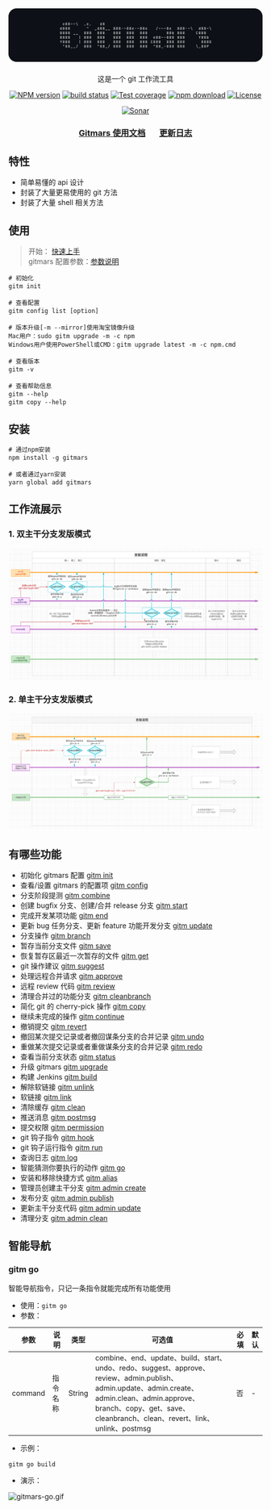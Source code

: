 <div style="text-align: center;" align="center">

## ![logo.png](https://raw.githubusercontent.com/saqqdy/gitmars/master/static/img/logo.png)

</div>

<div style="text-align: center;" align="center">

这是一个 git 工作流工具

</div>

<div style="text-align: center; margin-bottom: 20px;" align="center">

[![NPM version][npm-image]][npm-url]
[![build status][travis-image]][travis-url]
[![Test coverage][codecov-image]][codecov-url]
[![npm download][download-image]][download-url]
[![License][license-image]][license-url]

[![Sonar][sonar-image]][sonar-url]

</div>

<div style="text-align: center; margin-bottom: 20px;" align="center">

### **[Gitmars 使用文档](http://www.saqqdy.com/gitmars/api/)**&nbsp; &nbsp; &nbsp; &nbsp;[更新日志](http://www.saqqdy.com/gitmars/changelog.html)

</div>

## 特性

- 简单易懂的 api 设计
- 封装了大量更易使用的 git 方法
- 封装了大量 shell 相关方法

## 使用

> 开始： [快速上手](http://www.saqqdy.com/gitmars/guide/getting-start.html)</br>
> gitmars 配置参数：[参数说明](http://www.saqqdy.com/gitmars/guide/basic-config.html)

```shell
# 初始化
gitm init

# 查看配置
gitm config list [option]

# 版本升级[-m --mirror]使用淘宝镜像升级
Mac用户：sudo gitm upgrade -m -c npm
Windows用户使用PowerShell或CMD：gitm upgrade latest -m -c npm.cmd

# 查看版本
gitm -v

# 查看帮助信息
gitm --help
gitm copy --help
```

## 安装

```shell
# 通过npm安装
npm install -g gitmars

# 或者通过yarn安装
yarn global add gitmars
```

## 工作流展示

### 1. 双主干分支发版模式

![gitmars-branch.png](https://raw.githubusercontent.com/saqqdy/gitmars/master/static/img/gitmars-branch.png)

### 2. 单主干分支发版模式

![gitmars-branch.png](https://raw.githubusercontent.com/saqqdy/gitmars/master/static/img/gitmars-branch2.png)

## 有哪些功能

- 初始化 gitmars 配置 [gitm init](http://www.saqqdy.com/gitmars/api/#gitm-init)
- 查看/设置 gitmars 的配置项 [gitm config](http://www.saqqdy.com/gitmars/api/#gitm-config)
- 分支阶段提测 [gitm combine](http://www.saqqdy.com/gitmars/api/#gitm-combine)
- 创建 bugfix 分支、创建/合并 release 分支 [gitm start](http://www.saqqdy.com/gitmars/api/#gitm-start)
- 完成开发某项功能 [gitm end](http://www.saqqdy.com/gitmars/api/#gitm-end)
- 更新 bug 任务分支、更新 feature 功能开发分支 [gitm update](http://www.saqqdy.com/gitmars/api/#gitm-update)
- 分支操作 [gitm branch](http://www.saqqdy.com/gitmars/api/#gitm-branch)
- 暂存当前分支文件 [gitm save](http://www.saqqdy.com/gitmars/api/#gitm-save)
- 恢复暂存区最近一次暂存的文件 [gitm get](http://www.saqqdy.com/gitmars/api/#gitm-get)
- git 操作建议 [gitm suggest](http://www.saqqdy.com/gitmars/api/#gitm-suggest)
- 处理远程合并请求 [gitm approve](http://www.saqqdy.com/gitmars/api/#gitm-approve)
- 远程 review 代码 [gitm review](http://www.saqqdy.com/gitmars/api/#gitm-review)
- 清理合并过的功能分支 [gitm cleanbranch](http://www.saqqdy.com/gitmars/api/#gitm-cleanbranch)
- 简化 git 的 cherry-pick 操作 [gitm copy](http://www.saqqdy.com/gitmars/api/#gitm-copy)
- 继续未完成的操作 [gitm continue](http://www.saqqdy.com/gitmars/api/#gitm-continue)
- 撤销提交 [gitm revert](http://www.saqqdy.com/gitmars/api/#gitm-revert)
- 撤回某次提交记录或者撤回谋条分支的合并记录 [gitm undo](http://www.saqqdy.com/gitmars/api/#gitm-undo)
- 重做某次提交记录或者重做谋条分支的合并记录 [gitm redo](http://www.saqqdy.com/gitmars/api/#gitm-redo)
- 查看当前分支状态 [gitm status](http://www.saqqdy.com/gitmars/api/#gitm-status)
- 升级 gitmars [gitm upgrade](http://www.saqqdy.com/gitmars/api/#gitm-upgrade)
- 构建 Jenkins [gitm build](http://www.saqqdy.com/gitmars/api/#gitm-build)
- 解除软链接 [gitm unlink](http://www.saqqdy.com/gitmars/api/#gitm-unlink)
- 软链接 [gitm link](http://www.saqqdy.com/gitmars/api/#gitm-link)
- 清除缓存 [gitm clean](http://www.saqqdy.com/gitmars/api/#gitm-clean)
- 推送消息 [gitm postmsg](http://www.saqqdy.com/gitmars/api/#gitm-postmsg)
- 提交权限 [gitm permission](http://www.saqqdy.com/gitmars/api/#gitm-permission)
- git 钩子指令 [gitm hook](http://www.saqqdy.com/gitmars/api/#gitm-hook)
- git 钩子运行指令 [gitm run](http://www.saqqdy.com/gitmars/api/#gitm-run)
- 查询日志 [gitm log](http://www.saqqdy.com/gitmars/api/#gitm-log)
- 智能猜测你要执行的动作 [gitm go](http://www.saqqdy.com/gitmars/api/#gitm-go)
- 安装和移除快捷方式 [gitm alias](http://www.saqqdy.com/gitmars/api/#gitm-alias)
- 管理员创建主干分支 [gitm admin create](http://www.saqqdy.com/gitmars/api/#gitm-admin-create)
- 发布分支 [gitm admin publish](http://www.saqqdy.com/gitmars/api/#gitm-admin-publish)
- 更新主干分支代码 [gitm admin update](http://www.saqqdy.com/gitmars/api/#gitm-admin-update)
- 清理分支 [gitm admin clean](http://www.saqqdy.com/gitmars/api/#gitm-admin-clean)

## 智能导航

### gitm go

智能导航指令，只记一条指令就能完成所有功能使用

- 使用：`gitm go`
- 参数：

| 参数    | 说明     | 类型   | 可选值                                                                                                                                                                                                                      | 必填 | 默认 |
| ------- | -------- | ------ | --------------------------------------------------------------------------------------------------------------------------------------------------------------------------------------------------------------------------- | ---- | ---- |
| command | 指令名称 | String | combine、end、update、build、start、undo、redo、suggest、approve、review、admin.publish、admin.update、admin.create、admin.clean、admin.approve、branch、copy、get、save、cleanbranch、clean、revert、link、unlink、postmsg | 否   | -    |

- 示例：

```shell
gitm go build
```

- 演示：

![gitmars-go.gif](https://raw.githubusercontent.com/saqqdy/gitmars/master/static/img/gitmars-go.gif)

[npm-image]: https://img.shields.io/npm/v/gitmars.svg?style=flat-square
[npm-url]: https://npmjs.com/package/gitmars
[travis-image]: https://travis-ci.com/saqqdy/gitmars.svg?branch=master
[travis-url]: https://travis-ci.com/saqqdy/gitmars
[codecov-image]: https://img.shields.io/codecov/c/github/saqqdy/gitmars.svg?style=flat-square
[codecov-url]: https://codecov.io/github/saqqdy/gitmars?branch=master
[download-image]: https://img.shields.io/npm/dm/gitmars.svg?style=flat-square
[download-url]: https://npmjs.com/package/gitmars
[license-image]: https://img.shields.io/badge/License-GPL-blue.svg
[license-url]: LICENSE
[sonar-image]: https://sonarcloud.io/api/project_badges/quality_gate?project=saqqdy_gitmars
[sonar-url]: https://sonarcloud.io/dashboard?id=saqqdy_gitmars
